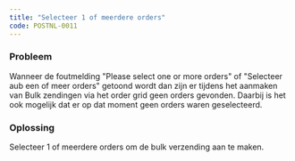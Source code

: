 ```yaml
---
title: "Selecteer 1 of meerdere orders"
code: POSTNL-0011
---
```


<div class="columnLayout single" data-layout="single">
<div class="cell normal" data-type="normal">
<div class="innerCell">
<p><h3>Probleem</h3></p><p>Wanneer de foutmelding "Please select one or more orders" of "Selecteer aub een of meer orders" getoond wordt dan zijn er tijdens het aanmaken van Bulk zendingen via het order grid geen orders gevonden. Daarbij is het ook mogelijk dat er op dat moment geen orders waren geselecteerd. </p><p><h3>Oplossing</h3></p><p>Selecteer 1 of meerdere orders om de bulk verzending aan te maken.</p></div>
</div>
</div>